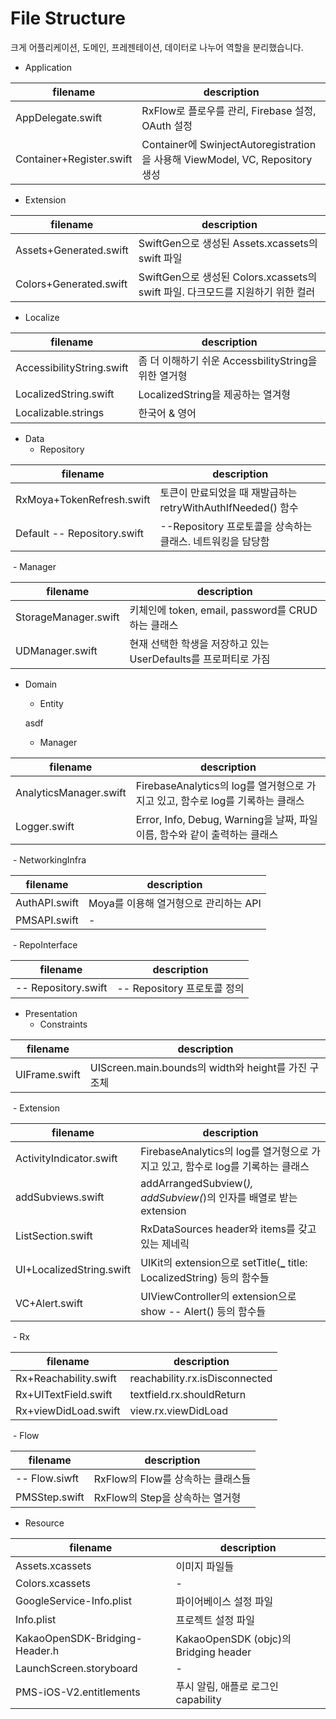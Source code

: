 # File Structure

크게 어플리케이션, 도메인, 프레젠테이션, 데이터로 나누어 역할을 분리했습니다.

- Application

| filename                 | description                                                  |
| ------------------------ | ------------------------------------------------------------ |
| AppDelegate.swift        | RxFlow로 플로우를 관리, Firebase 설정, OAuth 설정            |
| Container+Register.swift | Container에 SwinjectAutoregistration을 사용해 ViewModel, VC, Repository 생성 |

- Extension

| filename               | description                                                  |
| ---------------------- | ------------------------------------------------------------ |
| Assets+Generated.swift | SwiftGen으로 생성된 Assets.xcassets의 swift 파일             |
| Colors+Generated.swift | SwiftGen으로 생성된 Colors.xcassets의 swift 파일. 다크모드를 지원하기 위한 컬러 |

- Localize

| filename                  | description                                          |
| ------------------------- | ---------------------------------------------------- |
| AccessibilityString.swift | 좀 더 이해하기 쉬운 AccessbilityString을 위한 열거형 |
| LocalizedString.swift     | LocalizedString을 제공하는 열겨형                    |
| Localizable.strings       | 한국어 & 영어                                        |

-  Data
   - Repository

| filename                    | description                                                  |
| --------------------------- | ------------------------------------------------------------ |
| RxMoya+TokenRefresh.swift   | 토큰이 만료되었을 때 재발급하는 retryWithAuthIfNeeded() 함수 |
| Default -- Repository.swift | --Repository 프로토콜을 상속하는 클래스. 네트워킹을 담당함   |

​	- Manager

| filename             | description                                                  |
| -------------------- | ------------------------------------------------------------ |
| StorageManager.swift | 키체인에 token, email, password를 CRUD하는 클래스            |
| UDManager.swift      | 현재 선택한 학생을 저장하고 있는 UserDefaults를 프로퍼티로 가짐 |

- Domain

  - Entity

  asdf

  - Manager

| filename               | description                                                  |
| ---------------------- | ------------------------------------------------------------ |
| AnalyticsManager.swift | FirebaseAnalytics의 log를 열거형으로 가지고 있고, 함수로 log를 기록하는 클래스 |
| Logger.swift           | Error, Info, Debug, Warning을 날짜, 파일이름, 함수와 같이 출력하는 클래스 |

​	- NetworkingInfra

| filename      | description                           |
| ------------- | ------------------------------------- |
| AuthAPI.swift | Moya를 이용해 열거형으로 관리하는 API |
| PMSAPI.swift  | -                                     |

​	- RepoInterface

| filename            | description                 |
| ------------------- | --------------------------- |
| -- Repository.swift | -- Repository 프로토콜 정의 |

- Presentation
  - Constraints

| filename      | description                                         |
| ------------- | --------------------------------------------------- |
| UIFrame.swift | UIScreen.main.bounds의 width와 height를 가진 구조체 |

​	- Extension

| filename                 | description                                                  |
| ------------------------ | ------------------------------------------------------------ |
| ActivityIndicator.swift  | FirebaseAnalytics의 log를 열거형으로 가지고 있고, 함수로 log를 기록하는 클래스 |
| addSubviews.swift        | addArrangedSubview(_), addSubview(_)의 인자를 배열로 받는 extension |
| ListSection.swift        | RxDataSources header와 items를 갖고 있는 제네릭              |
| UI+LocalizedString.swift | UIKit의 extension으로 setTitle(**_** title: LocalizedString) 등의 함수들 |
| VC+Alert.swift           | UIViewController의 extension으로 show -- Alert() 등의 함수들 |

​		- Rx

| filename              | description                    |
| --------------------- | ------------------------------ |
| Rx+Reachability.swift | reachability.rx.isDisconnected |
| Rx+UITextField.swift  | textfield.rx.shouldReturn      |
| Rx+viewDidLoad.swift  | view.rx.viewDidLoad            |

​	- Flow

| filename      | description                       |
| ------------- | --------------------------------- |
| -- Flow.siwft | RxFlow의 Flow를 상속하는 클래스들 |
| PMSStep.swift | RxFlow의 Step을 상속하는 열거형   |



- Resource

| filename                       | description                           |
| ------------------------------ | ------------------------------------- |
| Assets.xcassets                | 이미지 파일들                         |
| Colors.xcassets                | -                                     |
| GoogleService-Info.plist       | 파이어베이스 설정 파일                |
| Info.plist                     | 프로젝트 설정 파일                    |
| KakaoOpenSDK-Bridging-Header.h | KakaoOpenSDK (objc)의 Bridging header |
| LaunchScreen.storyboard        | -                                     |
| PMS-iOS-V2.entitlements        | 푸시 알림, 애플로 로그인 capability   |



